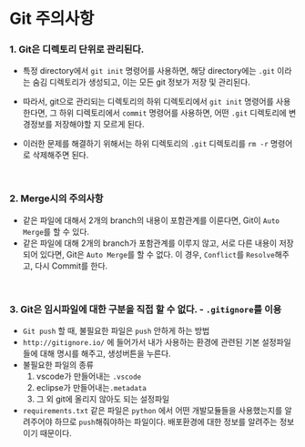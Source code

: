 # Git 주의사항

### 1. Git은 디렉토리 단위로 관리된다. 

- 특정 directory에서 `git init` 명령어를 사용하면, 해당 directory에는 `.git` 이라는 숨김 디렉토리가 생성되고, 이는 모든 git 정보가 저장 및 관리된다.

- 따라서, git으로 관리되는 디렉토리의 하위 디렉토리에서 `git init` 명령어를 사용한다면, 그 하위 디렉토리에서 `commit` 명령어를 사용하면, 어떤 `.git` 디렉토리에 변경정보를 저장해야할 지 모르게 된다.

- 이러한 문제를 해결하기 위해서는 하위 디렉토리의 `.git` 디렉토리를 `rm -r` 명령어로 삭제해주면 된다.

<br>

### 2. Merge시의 주의사항

- 같은 파일에 대해서 2개의 branch의 내용이 포함관계를 이룬다면, Git이 `Auto Merge`를 할 수 있다.
- 같은 파일에 대해 2개의 branch가 포함관계를 이루지 않고, 서로 다른 내용이 저장되어 있다면, Git은 `Auto Merge`를 할 수 없다. 이 경우, `Conflict`를 `Resolve`해주고, 다시 Commit를 한다.

<br>

### 3. Git은 임시파일에 대한 구분을 직접 할 수 없다. - `.gitignore`를 이용

- `Git push` 할 때, 불필요한 파일은 `push` 안하게 하는 방법
- `http://gitignore.io/` 에 들어가서 내가 사용하는 환경에 관련된 기본 설정파일들에 대해 명시를 해주고, 생성버튼을 누른다.
- 불필요한 파일의 종류
  1. vscode가 만들어내는 `.vscode` 
  2. eclipse가 만들어내는`.metadata`
  3. 그 외 git에 올리지 않아도 되는 설정파일
- `requirements.txt` 같은 파일은 `python` 에서 어떤 개발모듈들을 사용했는지를 알려주어야 하므로 `push`해줘야하는 파일이다. 배포환경에 대한 정보를 알려주는 정보이기 때문이다.

<br>